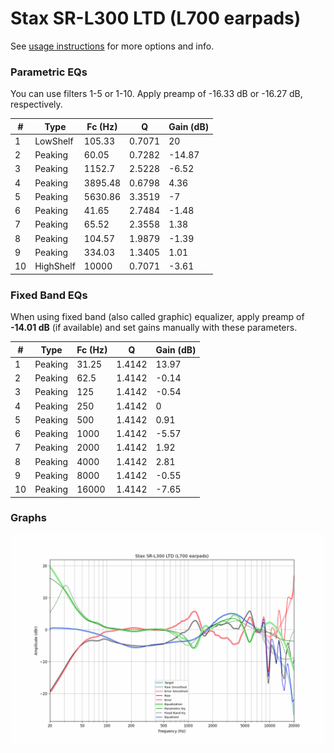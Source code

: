 # Stax SR-L300 LTD (L700 earpads)
See [usage instructions](https://github.com/jaakkopasanen/AutoEq#usage) for more options and info.

### Parametric EQs
You can use filters 1-5 or 1-10. Apply preamp of -16.33 dB or -16.27 dB, respectively.

|   # | Type      |   Fc (Hz) |      Q |   Gain (dB) |
|-----|-----------|-----------|--------|-------------|
|   1 | LowShelf  |    105.33 | 0.7071 |       20    |
|   2 | Peaking   |     60.05 | 0.7282 |      -14.87 |
|   3 | Peaking   |   1152.7  | 2.5228 |       -6.52 |
|   4 | Peaking   |   3895.48 | 0.6798 |        4.36 |
|   5 | Peaking   |   5630.86 | 3.3519 |       -7    |
|   6 | Peaking   |     41.65 | 2.7484 |       -1.48 |
|   7 | Peaking   |     65.52 | 2.3558 |        1.38 |
|   8 | Peaking   |    104.57 | 1.9879 |       -1.39 |
|   9 | Peaking   |    334.03 | 1.3405 |        1.01 |
|  10 | HighShelf |  10000    | 0.7071 |       -3.61 |

### Fixed Band EQs
When using fixed band (also called graphic) equalizer, apply preamp of **-14.01 dB** (if available) and set gains manually with these parameters.

|   # | Type    |   Fc (Hz) |      Q |   Gain (dB) |
|-----|---------|-----------|--------|-------------|
|   1 | Peaking |     31.25 | 1.4142 |       13.97 |
|   2 | Peaking |     62.5  | 1.4142 |       -0.14 |
|   3 | Peaking |    125    | 1.4142 |       -0.54 |
|   4 | Peaking |    250    | 1.4142 |        0    |
|   5 | Peaking |    500    | 1.4142 |        0.91 |
|   6 | Peaking |   1000    | 1.4142 |       -5.57 |
|   7 | Peaking |   2000    | 1.4142 |        1.92 |
|   8 | Peaking |   4000    | 1.4142 |        2.81 |
|   9 | Peaking |   8000    | 1.4142 |       -0.55 |
|  10 | Peaking |  16000    | 1.4142 |       -7.65 |

### Graphs
![](./Stax%20SR-L300%20LTD%20(L700%20earpads).png)
